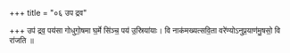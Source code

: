+++
title = "०६ उप द्रव"

+++
उप॑ द्रव॒ पय॑सा गोधुगो॒षमा घ॒र्मे सि॑ञ्च॒ पय॑ उ॒स्रिया॑याः। वि नाक॑मख्यत्सवि॒ता वरे॑ण्योऽनुप्र॒याण॑मु॒षसो॒ वि रा॑जति ॥